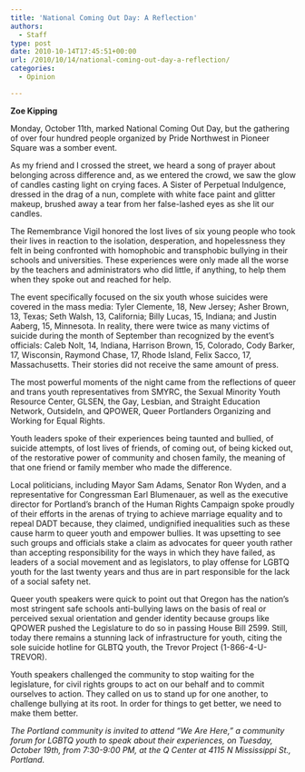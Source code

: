 ```yaml
---
title: 'National Coming Out Day: A Reflection'
authors: 
  - Staff
type: post
date: 2010-10-14T17:45:51+00:00
url: /2010/10/14/national-coming-out-day-a-reflection/
categories:
  - Opinion

---
```

**Zoe Kipping**

Monday, October 11th, marked National Coming Out Day, but the gathering of over four hundred people organized by Pride Northwest in Pioneer Square was a somber event.

As my friend and I crossed the street, we heard a song of prayer about belonging across difference and, as we entered the crowd, we saw the glow of candles casting light on crying faces. A Sister of Perpetual Indulgence, dressed in the drag of a nun, complete with white face paint and glitter makeup, brushed away a tear from her false-lashed eyes as she lit our candles.

The Remembrance Vigil honored the lost lives of six young people who took their lives in reaction to the isolation, desperation, and hopelessness they felt in being confronted with homophobic and transphobic bullying in their schools and universities. These experiences were only made all the worse by the teachers and administrators who did little, if anything, to help them when they spoke out and reached for help.

The event specifically focused on the six youth whose suicides were covered in the mass media: Tyler Clemente, 18, New Jersey; Asher Brown, 13, Texas; Seth Walsh, 13, California; Billy Lucas, 15, Indiana; and Justin Aaberg, 15, Minnesota. In reality, there were twice as many victims of suicide during the month of September than recognized by the event’s officials: Caleb Nolt, 14, Indiana, Harrison Brown, 15, Colorado, Cody Barker, 17, Wisconsin, Raymond Chase, 17, Rhode Island, Felix Sacco, 17, Massachusetts. Their stories did not receive the same amount of press.

The most powerful moments of the night came from the reflections of queer and trans youth representatives from SMYRC, the Sexual Minority Youth Resource Center, GLSEN, the Gay, Lesbian, and Straight Education Network, OutsideIn, and QPOWER, Queer Portlanders Organizing and Working for Equal Rights.

Youth leaders spoke of their experiences being taunted and bullied, of suicide attempts, of lost lives of friends, of coming out, of being kicked out, of the restorative power of community and chosen family, the meaning of that one friend or family member who made the difference.

Local politicians, including Mayor Sam Adams, Senator Ron Wyden, and a representative for Congressman Earl Blumenauer, as well as the executive director for Portland’s branch of the Human Rights Campaign spoke proudly of their efforts in the arenas of trying to achieve marriage equality and to repeal DADT because, they claimed, undignified inequalities such as these cause harm to queer youth and empower bullies. It was upsetting to see such groups and officials stake a claim as advocates for queer youth rather than accepting responsibility for the ways in which they have failed, as leaders of a social movement and as legislators, to play offense for LGBTQ youth for the last twenty years and thus are in part responsible for the lack of a social safety net.

Queer youth speakers were quick to point out that Oregon has the nation’s most stringent safe schools anti-bullying laws on the basis of real or perceived sexual orientation and gender identity because groups like QPOWER pushed the Legislature to do so in passing House Bill 2599. Still, today there remains a stunning lack of infrastructure for youth, citing the sole suicide hotline for GLBTQ youth, the Trevor Project (1-866-4-U-TREVOR).

Youth speakers challenged the community to stop waiting for the legislature, for civil rights groups to act on our behalf and to commit ourselves to action. They called on us to stand up for one another, to challenge bullying at its root. In order for things to get better, we need to make them better.

_The Portland community is invited to attend “We Are Here,” a community forum for LGBTQ youth to speak about their experiences, on Tuesday, October 19th, from 7:30-9:00 PM, at the Q Center at 4115 N Mississippi St., Portland._